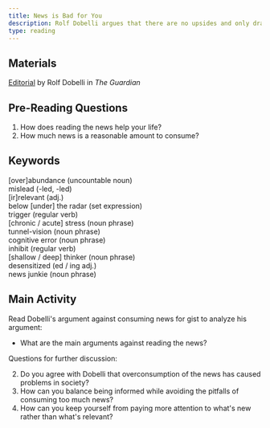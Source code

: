 ```yaml
---
title: News is Bad for You
description: Rolf Dobelli argues that there are no upsides and only drawbacks to reading the news
type: reading
---
```


## Materials

[Editorial][0] by Rolf Dobelli in *The Guardian*

## Pre-Reading Questions

1. How does reading the news help your life?
2. How much news is a reasonable amount to consume?

## Keywords

[over]abundance (uncountable noun)  
mislead (-led, -led)  
[ir]relevant (adj.)  
below [under] the radar (set expression)   
trigger (regular verb)  
[chronic / acute] stress (noun phrase)  
tunnel-vision (noun phrase)  
cognitive error (noun phrase)  
inhibit (regular verb)  
[shallow / deep] thinker (noun phrase)  
desensitized (ed / ing adj.)  
news junkie (noun phrase)  

## Main Activity  

Read Dobelli's argument against consuming news for gist to analyze his argument:

- What are the main arguments against reading the news?  

Questions for further discussion:

2. Do you agree with Dobelli that overconsumption of the news has caused problems in society?
3. How can you balance being informed while avoiding the pitfalls of consuming too much news?
4. How can you keep yourself from paying more attention to what's new rather than what's relevant?

[0]: https://www.theguardian.com/media/2013/apr/12/news-is-bad-rolf-dobelli

